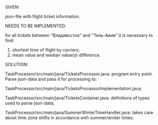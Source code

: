 GIVEN:

json-file with flight ticket information.



NEEDS TO BE IMPLEMENTED:

for all tickets between "Владивосток" and "Тель-Авив" it is necessary to find:
1) shortest time of flight by carriers;
2) mean value and median value(s) difference.



SOLUTION:

TaskProcessor/src/main/java/TicketsProcessor.java: program entry point. Parse json-data and pass it for processing to:

TaskProcessor/src/main/java/TicketsProcessorImplementation.java;

TaskProcessor/src/main/java/TicketsContainer.java: definitions of types used to parse json-data;

TaskProcessor/src/main/java/SummerWinterTimeHandler.java: takes care about time zone shifts in accordance with summer/winter times.
